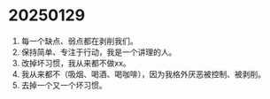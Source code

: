 # 20250129

1. 每一个缺点、弱点都在剥削我们。
2. 保持简单、专注于行动，我是一个讲理的人。
3. 改掉坏习惯，我从来都不做xx。
4. 我从来都不（吸烟、喝酒、喝咖啡），因为我格外厌恶被控制、被剥削。
5. 去掉一个又一个坏习惯。
